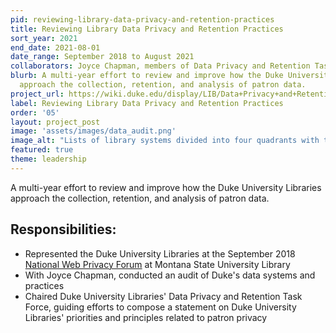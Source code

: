 ```yaml
---
pid: reviewing-library-data-privacy-and-retention-practices
title: Reviewing Library Data Privacy and Retention Practices
sort_year: 2021
end_date: 2021-08-01
date_range: September 2018 to August 2021
collaborators: Joyce Chapman, members of Data Privacy and Retention Task Force
blurb: A multi-year effort to review and improve how the Duke University Libraries
  approach the collection, retention, and analysis of patron data.
project_url: https://wiki.duke.edu/display/LIB/Data+Privacy+and+Retention+Task+Force
label: Reviewing Library Data Privacy and Retention Practices
order: '05'
layout: project_post
image: 'assets/images/data_audit.png'
image_alt: "Lists of library systems divided into four quadrants with the following headers: logging systems, user account systems, manual data entry systems, and the 'Wild West'."
featured: true
theme: leadership
---
```

A multi-year effort to review and improve how the Duke University Libraries approach the collection, retention, and analysis of patron data.

## Responsibilities: 

* Represented the Duke University Libraries at the September 2018 <a href="https://www.lib.montana.edu/privacy-forum/">National Web Privacy Forum</a> at Montana State University Library
* With Joyce Chapman, conducted an audit of Duke's data systems and practices
* Chaired Duke University Libraries' Data Privacy and Retention Task Force, guiding efforts to compose a statement on Duke University Libraries' priorities and principles related to patron privacy